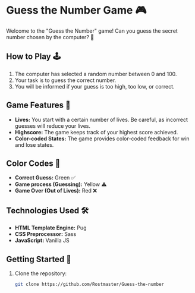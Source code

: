 # Guess the Number Game 🎮

Welcome to the "Guess the Number" game! Can you guess the secret number chosen by the computer? 🤔

## How to Play 🕹️

1. The computer has selected a random number between 0 and 100.
2. Your task is to guess the correct number.
3. You will be informed if your guess is too high, too low, or correct.

## Game Features 🚀

- **Lives:** You start with a certain number of lives. Be careful, as incorrect guesses will reduce your lives.
- **Highscore:** The game keeps track of your highest score achieved.
- **Color-coded States:** The game provides color-coded feedback for win and lose states.

## Color Codes 🌈

- **Correct Guess:** Green ✅
- **Game process (Guessing):** Yellow ⚠️
- **Game Over (Out of Lives):** Red ❌

## Technologies Used 🛠️

- **HTML Template Engine:** Pug
- **CSS Preprocessor:** Sass
- **JavaScript:** Vanilla JS

## Getting Started 🚀

1. Clone the repository:

   ```bash
   git clone https://github.com/Rostmaster/Guess-the-number